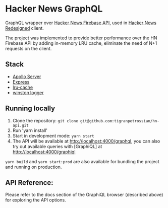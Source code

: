 # Hacker News GraphQL

GraphQL wrapper over [Hacker News Firebase API](https://github.com/HackerNews/API), used in [Hacker News Redesigned](https://github.com/tigranpetrossian/hacker-news-redesigned) client.

The project was implemented to provide better performance over the HN Firebase API by adding in-memory LRU cache, eliminate the need of N+1 requests on the client.

## Stack

* [Apollo Server](https://github.com/apollographql/apollo-server)
* [Express](https://expressjs.com/)
* [lru-cache](https://github.com/isaacs/node-lru-cache)
* [winston logger](https://github.com/winstonjs/winston)

## Running locally

1. Clone the repository: `git clone git@github.com:tigranpetrossian/hn-api.git`
2. Run 'yarn install'
3. Start in development mode: `yarn start`
4. The API will be available at [http://localhost:4000/graphql](http://localhost:4000/graphql),
you can also try out available queries with [GraphiQL] at [http://localhost:4000/graphiql](http://localhost:4000/graphiql)

`yarn build` and `yarn start:prod` are also available for bundling the project and running on production.

## API Reference:

Please refer to the docs section of the GraphiQL browser (described above) for exploring the API options.

